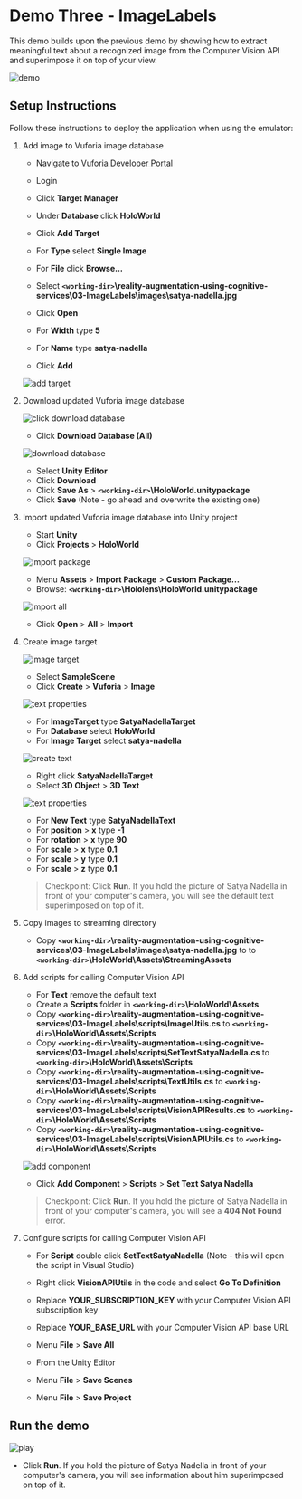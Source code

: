 # Demo Three - ImageLabels

This demo builds upon the previous demo by showing how to extract meaningful text about a recognized image from the Computer Vision API and superimpose it on top of your view.

![demo](setup/demo3-running-resized-66.png)

## Setup Instructions

Follow these instructions to deploy the application when using the emulator:

1. Add image to Vuforia image database

   - Navigate to [Vuforia Developer Portal](https://developer.vuforia.com)
   - Login
   - Click **Target Manager**
   - Under **Database** click **HoloWorld**
   
   - Click **Add Target**
   - For **Type** select **Single Image**
   - For **File** click **Browse...**
   - Select **`<working-dir>`\reality-augmentation-using-cognitive-services\03-ImageLabels\images\satya-nadella.jpg**
   - Click **Open**
   - For **Width** type **5**
   - For **Name** type **satya-nadella**
   - Click **Add**

   ![add target](setup/add-target-labelled-resized-66.png)

1. Download updated Vuforia image database

   ![click download database](setup/click-download-database-labelled-resized-66.png)

   - Click **Download Database (All)**

   ![download database](setup/download-database-labelled-resized-66.png)

   - Select **Unity Editor**
   - Click **Download**
   - Click **Save As** > **`<working-dir>`\HoloWorld.unitypackage**
   - Click **Save** (Note - go ahead and overwrite the existing one)

1. Import updated Vuforia image database into Unity project
   - Start **Unity**
   - Click **Projects** > **HoloWorld**

   ![import package](setup/import-package-labelled-resized-66.png)

   - Menu **Assets** > **Import Package** > **Custom Package...**
   - Browse: **`<working-dir>`\Hololens\HoloWorld.unitypackage**

   ![import all](setup/import-all-labelled-resized-66.png)

   - Click **Open** > **All** > **Import**

1. Create image target

   ![image target](setup/image-target-labelled-resized-66.png)

   - Select **SampleScene**
   - Click **Create** > **Vuforia** > **Image**

   ![text properties](setup/image-target-properties-labelled-resized-66.png)

   - For **ImageTarget** type **SatyaNadellaTarget**
   - For **Database** select **HoloWorld**
   - For **Image Target** select **satya-nadella**

   ![create text](setup/create-text-labelled-resized-66.png)

   - Right click **SatyaNadellaTarget**
   - Select **3D Object** > **3D Text**

   ![text properties](setup/text-properties-labelled-resized-66.png)

   - For **New Text** type **SatyaNadellaText**
   - For **position** > **x** type **-1**
   - For **rotation** > **x** type **90**
   - For **scale** > **x** type **0.1**
   - For **scale** > **y** type **0.1**
   - For **scale** > **z** type **0.1**

   > Checkpoint: Click **Run**. If you hold the picture of Satya Nadella in front of your computer's camera, you will see the default text superimposed on top of it.

1. Copy images to streaming directory

   - Copy **`<working-dir>`\reality-augmentation-using-cognitive-services\03-ImageLabels\images\satya-nadella.jpg** to
  to **`<working-dir>`\HoloWorld\Assets\StreamingAssets**

1. Add scripts for calling Computer Vision API

   - For **Text** remove the default text
   - Create a **Scripts** folder in **`<working-dir>`\HoloWorld\Assets**
   - Copy **`<working-dir>`\reality-augmentation-using-cognitive-services\03-ImageLabels\scripts\ImageUtils.cs** to **`<working-dir>`\HoloWorld\Assets\Scripts**
   - Copy **`<working-dir>`\reality-augmentation-using-cognitive-services\03-ImageLabels\scripts\SetTextSatyaNadella.cs** to **`<working-dir>`\HoloWorld\Assets\Scripts**
   - Copy **`<working-dir>`\reality-augmentation-using-cognitive-services\03-ImageLabels\scripts\TextUtils.cs** to **`<working-dir>`\HoloWorld\Assets\Scripts**
   - Copy **`<working-dir>`\reality-augmentation-using-cognitive-services\03-ImageLabels\scripts\VisionAPIResults.cs** to **`<working-dir>`\HoloWorld\Assets\Scripts**
   - Copy **`<working-dir>`\reality-augmentation-using-cognitive-services\03-ImageLabels\scripts\VisionAPIUtils.cs** to **`<working-dir>`\HoloWorld\Assets\Scripts**

   ![add component](setup/add-component-labelled-resized-66.png)

   - Click **Add Component** > **Scripts** > **Set Text Satya Nadella**

   > Checkpoint: Click **Run**. If you hold the picture of Satya Nadella in front of your computer's camera, you will see a **404 Not Found** error.

1. Configure scripts for calling Computer Vision API

   - For **Script** double click **SetTextSatyaNadella** (Note - this will open the script in Visual Studio)
   - Right click **VisionAPIUtils** in the code and select **Go To Definition**
   - Replace **YOUR_SUBSCRIPTION_KEY** with your Computer Vision API subscription key
   - Replace **YOUR_BASE_URL** with your Computer Vision API base URL
   - Menu **File** > **Save All**

   - From the Unity Editor
   - Menu **File** > **Save Scenes**
   - Menu **File** > **Save Project**

## Run the demo

   ![play](setup/play-labelled-resized-66.png)

   - Click **Run**. If you hold the picture of Satya Nadella in front of your computer's camera, you will see information about him superimposed on top of it.
